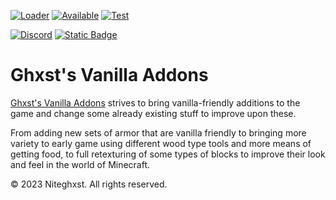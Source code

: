 [![Loader](https://img.shields.io/badge/Forge-%20?style=for-the-badge&label=Loader&labelColor=E04E14&color=2D2D2D)](https://www.curseforge.com/minecraft/mc-mods/ghxsts-vanilla-addons)
[![Available](https://img.shields.io/badge/1.20.X-%20?style=for-the-badge&label=Available&labelColor=E04E14&color=2D2D2D)](https://www.curseforge.com/minecraft/mc-mods/ghxsts-vanilla-addons)
[![Test](https://cf.way2muchnoise.eu/full_932477_downloads.svg?badge_style=for_the_badge)](https://www.curseforge.com/minecraft/mc-mods/ghxsts-vanilla-addons)

[![Discord](https://img.shields.io/discord/1080344791310680094.svg?style=for-the-badge&logo=discord&logoColor=white&label=chat&color=5865f2&link=https%3A%2F%2Fdiscord.gg%2FhpXgBKmp9Y)](https://discord.gg/hpXgBKmp9Y) 
[![Static Badge](https://img.shields.io/badge/%20-%20?style=for-the-badge&logo=patreon&label=Patreon&labelColor=F96854&color=052D49&link=https%3A%2F%2Fwww.patreon.com%2FNiteghxstDonations)](https://www.patreon.com/NiteghxstDonations)


# Ghxst's Vanilla Addons
[Ghxst's Vanilla Addons](https://www.curseforge.com/minecraft/mc-mods/ghxsts-vanilla-addons) 
strives to bring vanilla-friendly additions to the game and change some 
already existing stuff to improve upon these.

From adding new sets of armor that are vanilla friendly to bringing more 
variety to early game using different wood type tools and more means of 
getting food, to full retexturing of some types of blocks to improve 
their look and feel in the world of Minecraft.

© 2023 Niteghxst. All rights reserved.